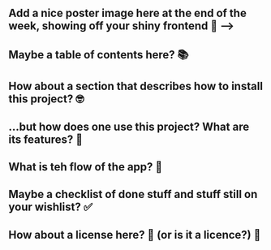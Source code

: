 ## Add a nice poster image here at the end of the week, showing off your shiny frontend 📸 -->

## Maybe a table of contents here? 📚

## How about a section that describes how to install this project? 🤓

## ...but how does one use this project? What are its features? 🤔

## What is teh flow of the app? 💬

## Maybe a checklist of done stuff and stuff still on your wishlist? ✅ 

## How about a license here? 📜 (or is it a licence?) 🤷 
